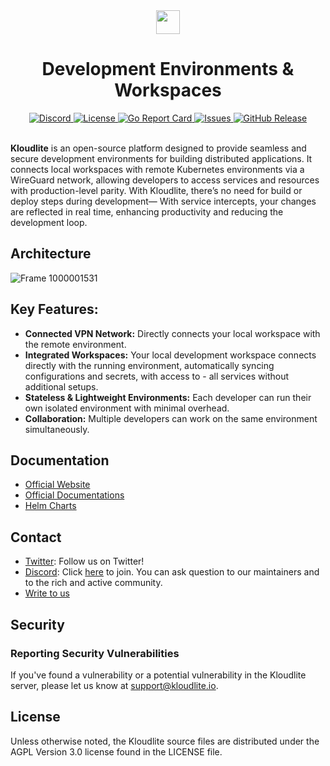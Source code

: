 <div align="center">
  <a href="https://kloudlite.io">
    <img src="https://github.com/kloudlite/kloudlite/assets/1580519/a31a5f78-2bde-45f1-8141-d23ee8231eb1" style="height:38px" />
  </a>
  <h1>
    Development Environments & Workspaces
  </h1>
  

  <a href="https://discord.gg/m5tYzQfcG8">
    <img src="https://img.shields.io/discord/934762910717194260?label=discord" alt="Discord">
  </a>
  <a href="#license">
    <img src="https://img.shields.io/github/license/kloudlite/kloudlite" alt="License">
  </a>
  <a href="https://goreportcard.com/report/github.com/kloudlite/api">
    <img src="https://goreportcard.com/badge/github.com/kloudlite/api" alt="Go Report Card">
  </a>
  <a href="https://github.com/kloudlite/kloudlite/issues">
    <img src="https://img.shields.io/github/issues/kloudlite/kloudlite" alt="Issues">
  </a>
  <a href="https://github.com/kloudlite/kloudlite/releases">
  <img src="https://img.shields.io/github/v/release/kloudlite/kloudlite" alt="GitHub Release">
  </a>
</div>
<br/>

**Kloudlite** is an open-source platform designed to provide seamless and secure development environments for building distributed applications. It connects local workspaces with remote Kubernetes environments via a WireGuard network, allowing developers to access services and resources with production-level parity. With Kloudlite, there’s no need for build or deploy steps during development— With service intercepts, your changes are reflected in real time, enhancing productivity and reducing the development loop.


## Architecture
![Frame 1000001531](https://github.com/user-attachments/assets/df03c018-786c-4679-aca5-15511b959331)



## Key Features:
- **Connected VPN Network:** Directly connects your local workspace with the remote environment.
- **Integrated Workspaces:** Your local development workspace connects directly with the running environment, automatically syncing configurations and secrets, with access to - all services without additional setups.
- **Stateless & Lightweight Environments:** Each developer can run their own isolated environment with minimal overhead.
- **Collaboration:** Multiple developers can work on the same environment simultaneously.

## Documentation
- [Official Website](https://kloudlite.io)
- [Official Documentations](https://kloudlite.io/docs)
- [Helm Charts](https://github.com/kloudlite/helm-charts)

## Contact
- [Twitter](https://x.com/kloudlite): Follow us on Twitter!
- [Discord](https://discord.com/invite/m5tYzQfcG8): Click [here](https://discord.com/invite/m5tYzQfcG8) to join. You can ask question to our maintainers and to the rich and active community.
- [Write to us](https://kloudlite.io/contact-us)

## Security

### Reporting Security Vulnerabilities
If you've found a vulnerability or a potential vulnerability in the Kloudlite server, please let us know at support@kloudlite.io.

## License
Unless otherwise noted, the Kloudlite source files are distributed under the AGPL Version 3.0 license found in the LICENSE file.
